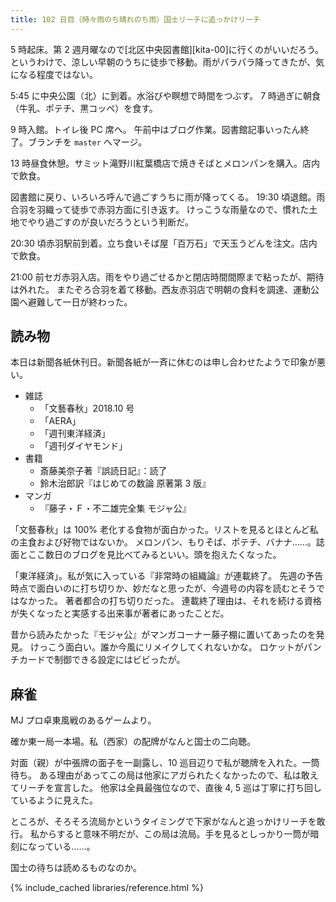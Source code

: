 ```yaml
---
title: 102 日目（時々雨のち晴れのち雨）国士リーチに追っかけリーチ
---
```


5 時起床。第 2 週月曜なので[北区中央図書館][kita-00]に行くのがいいだろう。
というわけで、涼しい早朝のうちに徒歩で移動。雨がパラパラ降ってきたが、気になる程度ではない。

5:45 に中央公園（北）に到着。水浴びや瞑想で時間をつぶす。
7 時過ぎに朝食（牛乳、ポテチ、黒コッペ）を食す。

9 時入館。トイレ後 PC 席へ。
午前中はブログ作業。図書館記事いったん終了。ブランチを `master` へマージ。

13 時昼食休憩。サミット滝野川紅葉橋店で焼きそばとメロンパンを購入。店内で飲食。

図書館に戻り、いろいろ呼んで過ごすうちに雨が降ってくる。
19:30 頃退館。雨合羽を羽織って徒歩で赤羽方面に引き返す。
けっこうな雨量なので、慣れた土地でやり過ごすのが良いだろうという判断だ。

20:30 頃赤羽駅前到着。立ち食いそば屋「百万石」で天玉うどんを注文。店内で飲食。

21:00 前セガ赤羽入店。雨をやり過ごせるかと閉店時間間際まで粘ったが、期待は外れた。
またぞろ合羽を着て移動。西友赤羽店で明朝の食料を調達、運動公園へ避難して一日が終わった。

## 読み物

本日は新聞各紙休刊日。新聞各紙が一斉に休むのは申し合わせたようで印象が悪い。

* 雑誌
  * 「文藝春秋」2018.10 号
  * 「AERA」
  * 「週刊東洋経済」
  * 「週刊ダイヤモンド」
* 書籍
  * 斎藤美奈子著『誤読日記』：読了
  * 鈴木治郎訳『はじめての数論 原著第 3 版』
* マンガ
  * 『藤子・Ｆ・不二雄完全集 モジャ公』

「文藝春秋」は 100% 老化する食物が面白かった。リストを見るとほとんど私の主食および好物ではないか。
メロンパン、もりそば、ポテチ、バナナ……。誌面とここ数日のブログを見比べてみるといい。頭を抱えたくなった。

「東洋経済」。私が気に入っている『非常時の組織論』が連載終了。
先週の予告時点で面白いのに打ち切りか、妙だなと思ったが、今週号の内容を読むとそうではなかった。
著者都合の打ち切りだった。
連載終了理由は、それを続ける資格が失くなったと実感する出来事が著者にあったことだ。

昔から読みたかった『モジャ公』がマンガコーナー藤子棚に置いてあったのを発見。
けっこう面白い。誰か今風にリメイクしてくれないかな。
ロケットがパンチカードで制御できる設定にはビビったが。

## 麻雀

MJ プロ卓東風戦のあるゲームより。

確か東一局一本場。私（西家）の配牌がなんと国士の二向聴。

対面（親）が中張牌の面子を一副露し、10 巡目辺りで私が聴牌を入れた。一筒待ち。
ある理由があってこの局は他家にアガられたくなかったので、私は敢えてリーチを宣言した。
他家は全員最強位なので、直後 4, 5 巡は丁寧に打ち回しているように見えた。

ところが、そろそろ流局かというタイミングで下家がなんと追っかけリーチを敢行。
私からすると意味不明だが、この局は流局。手を見るとしっかり一筒が暗刻になっている……。

国士の待ちは読めるものなのか。

{% include_cached libraries/reference.html %}
